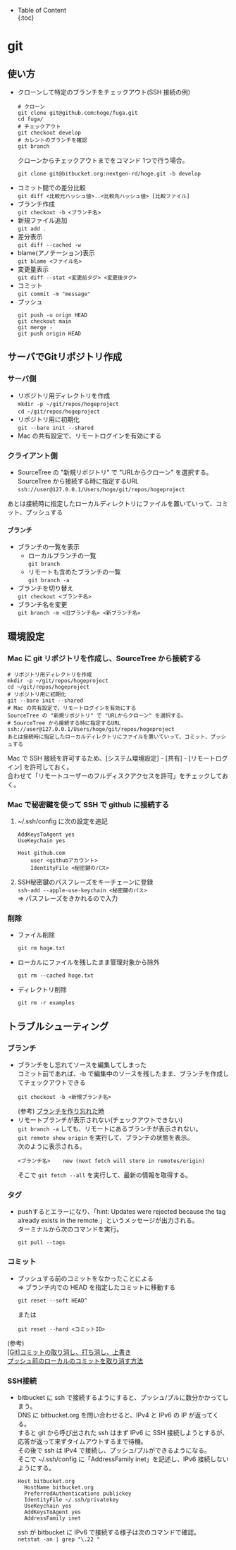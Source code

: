 - Table of Content  
{:toc}

# git

## 使い方
* クローンして特定のブランチをチェックアウト(SSH 接続の例)
  ```
  # クローン
  git clone git@github.com:hoge/fuga.git
  cd fuga/
  # チェックアウト
  git checkout develop
  # カレントのブランチを確認
  git branch
  ```  
  クローンからチェックアウトまでをコマンド 1つで行う場合。  
  ```
  git clone git@bitbucket.org:nextgen-rd/hoge.git -b develop
  ```
* コミット間での差分比較  
  `git diff <比較元ハッシュ値>..<比較先ハッシュ値> [比較ファイル]`
* ブランチ作成  
  `git checkout -b <ブランチ名>`
* 新規ファイル追加  
  `git add .`
* 差分表示  
  `git diff --cached -w`
* blame(アノテーション)表示  
  `git blame <ファイル名>`
* 変更量表示  
  `git diff --stat <変更前タグ> <変更後タグ>`
* コミット  
  `git commit -m "message"`
* プッシュ
  ```
  git push -u orign HEAD
  git checkout main
  git merge -
  git push origin HEAD
  ```

## サーバでGitリポジトリ作成
### サーバ側
* リポジトリ用ディレクトリを作成  
`mkdir -p ~/git/repos/hogeproject`  
`cd ~/git/repos/hogeproject`
* リポジトリ用に初期化  
`git --bare init --shared`
* Mac の共有設定で、リモートログインを有効にする  

### クライアント側
* SourceTree の "新規リポジトリ" で "URLからクローン" を選択する。  
SourceTree から接続する時に指定するURL  
`ssh://user@127.0.0.1/Users/hoge/git/repos/hogeproject`

あとは接続時に指定したローカルディレクトリにファイルを置いていって、コミット、プッシュする

#### ブランチ

* ブランチの一覧を表示  
  * ローカルブランチの一覧  
    `git branch`
  * リモートも含めたブランチの一覧  
    `git branch -a`
* ブランチを切り替え  
`git checkout <ブランチ名>`
* ブランチ名を変更  
`git branch -m <旧ブランチ名> <新ブランチ名>`


## 環境設定
### Mac に git リポジトリを作成し、SourceTree から接続する

```
# リポジトリ用ディレクトリを作成
mkdir -p ~/git/repos/hogeproject
cd ~/git/repos/hogeproject
# リポジトリ用に初期化
git --bare init --shared
# Mac の共有設定で、リモートログインを有効にする
SourceTree の "新規リポジトリ" で "URLからクローン" を選択する。
# SourceTree から接続する時に指定するURL
ssh://user@127.0.0.1/Users/hoge/git/repos/hogeproject
あとは接続時に指定したローカルディレクトリにファイルを置いていって、コミット、プッシュする
```
Mac で SSH 接続を許可するため、[システム環境設定] - [共有] - [リモートログイン] を許可しておく。  
合わせて「リモートユーザーのフルディスクアクセスを許可」をチェックしておく。

### Mac で秘密鍵を使って SSH で github に接続する

1. ~/.ssh/config に次の設定を追記
   ```
   AddKeysToAgent yes
   UseKeychain yes
   
   Host github.com
       user <githubアカウント>
       IdentityFile <秘密鍵のパス>
   ```
1. SSH秘密鍵のパスフレーズをキーチェーンに登録  
   `ssh-add --apple-use-keychain <秘密鍵のパス>`  
   => パスフレーズをきかれるので入力

### 削除
* ファイル削除  
  ```
  git rm hoge.txt
  ```
* ローカルにファイルを残したまま管理対象から除外  
  ```
  git rm --cached hoge.txt
  ```
* ディレクトリ削除  
  ```
  git rm -r examples
  ```

## トラブルシューティング
### ブランチ
* ブランチをし忘れてソースを編集してしまった  
コミット前であれば、-b で編集中のソースを残したまま、ブランチを作成してチェックアウトできる  
  ```
  git checkout -b <新規ブランチ名>
  ```
  (参考) [ブランチを作り忘れた時](https://qiita.com/k6i/items/edc69a806095e4fc489c)
* リモートブランチが表示されない(チェックアウトできない)  
`git branch -a` しても、リモートにあるブランチが表示されない。  
`git remote show origin` を実行して、ブランチの状態を表示。  
次のように表示される。  
  ```
  <ブランチ名>    new (next fetch will store in remotes/origin)
  ```
  そこで `git fetch --all` を実行して、最新の情報を取得する。

### タグ
* pushするとエラーになり、「hint: Updates were rejected because the tag already exists in the remote.」というメッセージが出力される。    
ターミナルから次のコマンドを実行。  
  ```
  git pull --tags
  ```

### コミット
* プッシュする前のコミットをなかったことによる  
=> ブランチ内での HEAD を指定したコミットに移動する  
  ```
  git reset --soft HEAD^
  ```  
  または  
  ```
  git reset --hard <コミットID>
  ```  
(参考)  
[[Git]コミットの取り消し、打ち消し、上書き](https://qiita.com/shuntaro_tamura/items/06281261d893acf049ed)  
[プッシュ前のローカルのコミットを取り消す方法](https://qiita.com/toohsk/items/d32a5820ca1a5eefc231)

### SSH接続
* bitbucket に ssh で接続するようにすると、プッシュ/プルに数分かかってしまう。  
  DNS に bitbucket.org を問い合わせると、IPv4 と IPv6 の IP が返ってくる。  
  すると git から呼び出された ssh はまず IPv6 に SSH 接続しようとするが、応答が返って来ずタイムアウトするまで待機。  
  その後で ssh は IPv4 で接続し、プッシュ/プルができるようになる。  
  そこで ~/.ssh/config に「AddressFamily inet」を記述し、IPv6 接続しないようにする。  
  ```
  Host bitbucket.org
    HostName bitbucket.org
    PreferredAuthentications publickey
    IdentityFile ~/.ssh/privatekey
    UseKeychain yes
    AddKeysToAgent yes
    AddressFamily inet
  ```
  ssh が bitbucket に IPv6 で接続する様子は次のコマンドで確認。  
  `netstat -an | grep "\.22 "`
